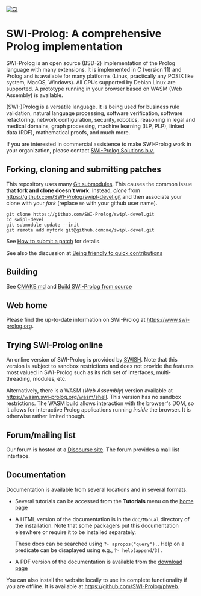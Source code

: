 [![CI](https://github.com/SWI-Prolog/swipl/actions/workflows/ci.yml/badge.svg?branch=master)](https://github.com/SWI-Prolog/swipl/actions/workflows/ci.yml)

# SWI-Prolog: A comprehensive Prolog implementation

SWI-Prolog is an open  source  (BSD-2)   implementation  of  the  Prolog
language with many extensions. It is implemented   in C (version 11) and
Prolog and is available for many platforms (Linux, practically any POSIX
like system, MacOS, Windows). All  CPUs   supported  by Debian Linux are
supported. A prototype running  in  your   browser  based  on  WASM (Web
Assembly) is available.

(SWI-)Prolog is a versatile language. It is being used for business rule
validation, natural language processing, software verification, software
refactoring, network configuration,  security,   robotics,  reasoning in
legal and medical domains,  graph   processing,  machine  learning (ILP,
PLP), linked data (RDF), mathematical proofs, and much more.

If you are interested in commercial   assistence to make SWI-Prolog work
in   your   organization,   please     contact   [SWI-Prolog   Solutions
b.v.](https://swi-prolog.com/).


## Forking, cloning and submitting patches

This           repository           uses             many           [Git
submodules](https://git-scm.com/book/en/v2/Git-Tools-Submodules).   This
causes the common issue that __fork   and clone doesn't work__. Instead,
_clone_  from  https://github.com/SWI-Prolog/swipl-devel.git   and  then
associate your clone with your  _fork_   (replace  `me` with your github
user name).

    git clone https://github.com/SWI-Prolog/swipl-devel.git
    cd swipl-devel
    git submodule update --init
    git remote add myfork git@github.com:me/swipl-devel.git

See [How to submit a patch](https://www.swi-prolog.org/howto/SubmitPatch.html)
for details.

See   also   the   discussion    at     [Being    friendly    to   quick
contributions](https://swi-prolog.discourse.group/t/being-friendly-to-quick-contributions/493/6)


## Building

See
[CMAKE.md](https://github.com/SWI-Prolog/swipl-devel/blob/master/CMAKE.md)
and [Build SWI-Prolog from source](https://www.swi-prolog.org/build/)


## Web home

Please   find   the   up-to-date   information     on    SWI-Prolog   at
https://www.swi-prolog.org.

## Trying SWI-Prolog online

An    online    version    of     SWI-Prolog      is     provided     by
[SWISH](https://swish.swi-prolog.org). Note that this version is subject
to sandbox restrictions and does not provide the features most valued in
SWI-Prolog such as its rich set of interfaces, multi-threading, modules,
etc.

Alternatively, there is  a WASM (_Web Assembly_)  version available at
https://wasm.swi-prolog.org/wasm/shell.   This  version has  no  sandbox
restrictions.  The  WASM build  allows interaction with  the browser's
DOM, so it allows for interactive Prolog applications running _inside_
the browser.  It is otherwise rather limited though.


## Forum/mailing list

Our       forum       is       hosted        at       a       [Discourse
site](https://swi-prolog.discourse.group/). The forum provides   a  mail
list interface.


## Documentation

Documentation is available from several locations and in several formats.

  - Several tutorials can be accessed from the __Tutorials__ menu on
    the [home page](https://www.swi-prolog.org)

  - A HTML version of the documentation is in the `doc/Manual` directory
    of the installation.  Note that some packagers put this documentation
    elsewhere or require it to be installed separately.

    These docs can be searched using `?- apropos("query").`.  Help on
    a predicate can be disaplayed using e.g., `?- help(append/3).`

  - A PDF version of the documentation is available from the [download
    page](https://www.swi-prolog.org/download/devel)

You  can  also  install  the  website    locally  to  use  its  complete
functionality   if   you   are    offline.     It    is   available   at
https://github.com/SWI-Prolog/plweb.
